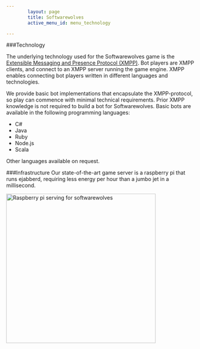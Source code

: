 ```yaml
---
        layout: page
        title: Softwarewolves
        active_menu_id: menu_technology

---
```


###Technology

The underlying technology used for the Softwarewolves game is the [Extensible Messaging and Presence Protocol (XMPP)](http://en.wikipedia.org/wiki/XMPP). Bot players are XMPP clients, and connect to an XMPP server running the game engine. XMPP enables connecting bot players written in different languages and technologies.

We provide basic bot implementations that encapsulate the XMPP-protocol, so play can commence with minimal technical requirements. Prior XMPP knowledge is not required to build a bot for Softwarewolves. Basic bots are available in the following programming languages:
- C#
- Java
- Ruby
- Node.js
- Scala

Other languages available on request.
 
###Infrastructure
Our state-of-the-art game server is a raspberry pi that runs ejabberd, requiring less energy per hour than a jumbo jet in a millisecond.

<img src="/images/pi.jpg" alt="Raspberry pi serving for softwarewolves" title="Raspberry pi serving for softwarewolves" class="centered" style="width: 400px;"/>
